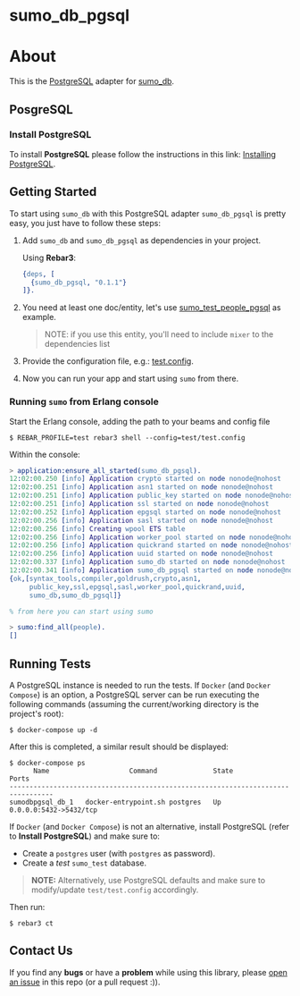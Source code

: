 # sumo_db_pgsql

# About

This is the [PostgreSQL](http://www.postgresql.org/download/) adapter for [sumo_db](https://github.com/inaka/sumo_db).

## PosgreSQL

### Install PostgreSQL

To install **PostgreSQL** please follow the instructions in this link:
[Installing PostgreSQL](https://wiki.postgresql.org/wiki/Detailed_installation_guides).

## Getting Started

To start using `sumo_db` with this PostgreSQL adapter `sumo_db_pgsql` is pretty easy, you just have to follow these
steps:

1. Add `sumo_db` and `sumo_db_pgsql` as dependencies in your project.

   Using **Rebar3**:
  
   ```erlang
   {deps, [
     {sumo_db_pgsql, "0.1.1"}
   ]}.
   ```

1. You need at least one doc/entity, let's use [sumo_test_people_pgsql](./test/sumo_test_people_pgsql.erl) as example.
   > NOTE: if you use this entity, you'll need to include `mixer` to the dependencies list

1. Provide the configuration file, e.g.: [test.config](./test/test.config).

1. Now you can run your app and start using `sumo` from there.

### Running `sumo` from Erlang console

Start the Erlang console, adding the path to your beams and config file

```shell
$ REBAR_PROFILE=test rebar3 shell --config=test/test.config
```

Within the console:

```erlang
> application:ensure_all_started(sumo_db_pgsql).
12:02:00.250 [info] Application crypto started on node nonode@nohost
12:02:00.251 [info] Application asn1 started on node nonode@nohost
12:02:00.251 [info] Application public_key started on node nonode@nohost
12:02:00.251 [info] Application ssl started on node nonode@nohost
12:02:00.252 [info] Application epgsql started on node nonode@nohost
12:02:00.256 [info] Application sasl started on node nonode@nohost
12:02:00.256 [info] Creating wpool ETS table
12:02:00.256 [info] Application worker_pool started on node nonode@nohost
12:02:00.256 [info] Application quickrand started on node nonode@nohost
12:02:00.256 [info] Application uuid started on node nonode@nohost
12:02:00.337 [info] Application sumo_db started on node nonode@nohost
12:02:00.341 [info] Application sumo_db_pgsql started on node nonode@nohost
{ok,[syntax_tools,compiler,goldrush,crypto,asn1,
     public_key,ssl,epgsql,sasl,worker_pool,quickrand,uuid,
     sumo_db,sumo_db_pgsql]}

% from here you can start using sumo

> sumo:find_all(people).
[]
```

## Running Tests

A PostgreSQL instance is needed to run the tests. If `Docker` (and `Docker Compose`) is an option, a PostgreSQL server
can be run executing the following commands (assuming the current/working directory is the project's root):

```shell
$ docker-compose up -d
```

After this is completed, a similar result should be displayed:

```shell
$ docker-compose ps
      Name                    Command              State           Ports
---------------------------------------------------------------------------------
sumodbpgsql_db_1   docker-entrypoint.sh postgres   Up      0.0.0.0:5432->5432/tcp
```

If `Docker` (and `Docker Compose`) is not an alternative, install PostgreSQL (refer to **Install PostgreSQL**) and make
sure to:

- Create a `postgres` user (with `postgres` as password).
- Create a _test_ `sumo_test` database.

> **NOTE:** Alternatively, use PostgreSQL defaults and make sure to modify/update `test/test.config` accordingly.

Then run:

```shell
$ rebar3 ct
```

## Contact Us

If you find any **bugs** or have a **problem** while using this library, please
[open an issue](https://github.com/inaka/sumo_db_pgsql/issues/new) in this repo (or a pull request :)).
